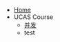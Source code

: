 <!--
 * @Author: starrysky9959 starrysky9651@outlook.com
 * @Date: 2022-11-17 14:15:40
 * @LastEditors: starrysky9959 starrysky9651@outlook.com
 * @LastEditTime: 2022-11-17 14:19:05
 * @Description:  
-->
- [Home](README.md)
- UCAS Course
    - [并发](ucas_course/并发数据结构和多核编程.md)
    - test
